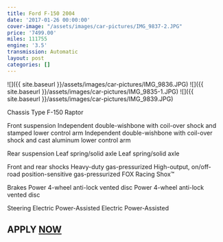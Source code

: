 ```yaml
---
title: Ford F-150 2004
date: '2017-01-26 00:00:00'
cover-image: "/assets/images/car-pictures/IMG_9837-2.JPG"
price: '7499.00'
miles: 111755
engine: '3.5'
transmission: Automatic
layout: post
categories: []
---
```

![]({{ site.baseurl }}/assets/images/car-pictures/IMG_9836.JPG) ![]({{ site.baseurl }}/assets/images/car-pictures/IMG_9835-1.JPG) ![]({{ site.baseurl }}/assets/images/car-pictures/IMG_9839.JPG)

Chassis Type F-150 Raptor

Front suspension Independent double-wishbone with coil-over shock and stamped lower control arm Independent double-wishbone with coil-over shock and cast aluminum lower control arm

Rear suspension Leaf spring/solid axle Leaf spring/solid axle

Front and rear shocks Heavy-duty gas-pressurized High-output, on/off-road position-sensitive gas-pressurized FOX Racing Shox™

Brakes Power 4-wheel anti-lock vented disc Power 4-wheel anti-lock vented disc

Steering Electric Power-Assisted Electric Power-Assisted

## APPLY [NOW](http://perfectcarsales.com/#contact)